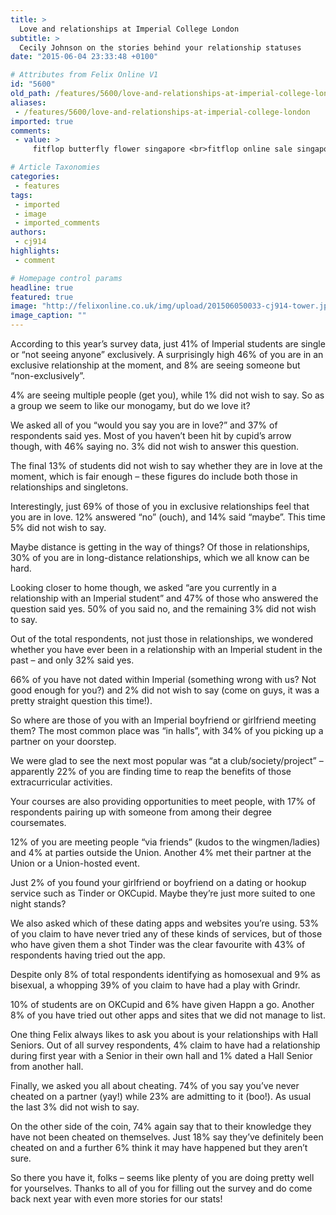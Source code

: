 ```yaml
---
title: >
  Love and relationships at Imperial College London
subtitle: >
  Cecily Johnson on the stories behind your relationship statuses
date: "2015-06-04 23:33:48 +0100"

# Attributes from Felix Online V1
id: "5600"
old_path: /features/5600/love-and-relationships-at-imperial-college-london
aliases:
 - /features/5600/love-and-relationships-at-imperial-college-london
imported: true
comments:
 - value: >
     fitflop butterfly flower singapore <br>fitflop online sale singapore http://singaporeasalefitflops.blogspot.com/,fit flops discount <br>fitflops shops http://australiafitflops.iemiller.net/,cheap birkenstock <br>birkenstock shoes clearance http://birkenstockaustralia.blogspot.com/,christian loubiton <br>christian louboutin outlet http://canadachristianlouboutinoutlet.blogspot.com/,http://online-diflucanfluconazole.net/ - Diflucan Viagra Pharmacy Usa http://lasixwithoutprescriptionfurosemide.net/,http://online-diflucanfluconazole.net/ - Buy Fluconazole Canadian Pharmacy http://lasixwithoutprescriptionfurosemide.net/,http://online-diflucanfluconazole.net/ - Diflucan For Oral Thrush Us Cialis Pharmacy http://lasixwithoutprescriptionfurosemide.net/,http://online-diflucanfluconazole.net/ - Diflucan No Prescription Pharmacy Online http://lasixwithoutprescriptionfurosemide.net/,http://online-diflucanfluconazole.net/ - Diflucan Tadalafil 10mg Uk Pharmacy http://lasixwithoutprescriptionfurosemide.net/,http://online-diflucanflucon

# Article Taxonomies
categories:
 - features
tags:
 - imported
 - image
 - imported_comments
authors:
 - cj914
highlights:
 - comment

# Homepage control params
headline: true
featured: true
image: "http://felixonline.co.uk/img/upload/201506050033-cj914-tower.jpg"
image_caption: ""
---
```


According to this year’s survey data, just 41% of Imperial students are single or “not seeing anyone” exclusively. A surprisingly high 46% of you are in an exclusive relationship at the moment, and 8% are seeing someone but “non-exclusively”.

4% are seeing multiple people (get you), while 1% did not wish to say. So as a group we seem to like our monogamy, but do we love it?

We asked all of you “would you say you are in love?” and 37% of respondents said yes. Most of you haven’t been hit by cupid’s arrow though, with 46% saying no. 3% did not wish to answer this question.

The final 13% of students did not wish to say whether they are in love at the moment, which is fair enough – these figures do include both those in relationships and singletons.

Interestingly, just 69% of those of you in exclusive relationships feel that you are in love. 12% answered “no” (ouch), and 14% said “maybe”. This time 5% did not wish to say.

Maybe distance is getting in the way of things? Of those in relationships, 30% of you are in long-distance relationships, which we all know can be hard.

Looking closer to home though, we asked “are you currently in a relationship with an Imperial student” and 47% of those who answered the question said yes. 50% of you said no, and the remaining 3% did not wish to say.

Out of the total respondents, not just those in relationships, we wondered whether you have ever been in a relationship with an Imperial student in the past – and only 32% said yes.

66% of you have not dated within Imperial (something wrong with us? Not good enough for you?) and 2% did not wish to say (come on guys, it was a pretty straight question this time!).

So where are those of you with an Imperial boyfriend or girlfriend meeting them? The most common place was “in halls”, with 34% of you picking up a partner on your doorstep.

We were glad to see the next most popular was “at a club/society/project” – apparently 22% of you are finding time to reap the benefits of those extracurricular activities.

Your courses are also providing opportunities to meet people, with 17% of respondents pairing up with someone from among their degree coursemates.

12% of you are meeting people “via friends” (kudos to the wingmen/ladies) and 4% at parties outside the Union. Another 4% met their partner at the Union or a Union-hosted event.

Just 2% of you found your girlfriend or boyfriend on a dating or hookup service such as Tinder or OKCupid. Maybe they’re just more suited to one night stands?

We also asked which of these dating apps and websites you’re using. 53% of you claim to have never tried any of these kinds of services, but of those who have given them a shot Tinder was the clear favourite with 43% of respondents having tried out the app.

Despite only 8% of total respondents identifying as homosexual and 9% as bisexual, a whopping 39% of you claim to have had a play with Grindr.

10% of students are on OKCupid and 6% have given Happn a go. Another 8% of you have tried out other apps and sites that we did not manage to list.

One thing Felix always likes to ask you about is your relationships with Hall Seniors. Out of all survey respondents, 4% claim to have had a relationship during first year with a Senior in their own hall and 1% dated a Hall Senior from another hall.

Finally, we asked you all about cheating. 74% of you say you’ve never cheated on a partner (yay!) while 23% are admitting to it (boo!). As usual the last 3% did not wish to say.

On the other side of the coin, 74% again say that to their knowledge they have not been cheated on themselves. Just 18% say they’ve definitely been cheated on and a further 6% think it may have happened but they aren’t sure.

So there you have it, folks – seems like plenty of you are doing pretty well for yourselves. Thanks to all of you for filling out the survey and do come back next year with even more stories for our stats!

